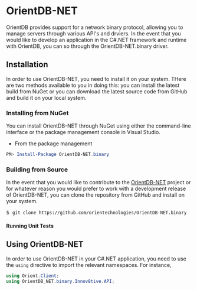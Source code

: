 # OrientDB-NET

OrientDB provides support for a network binary protocol, allowing you to manage servers through various API's and drviers.  In the event that you would like to develop an application in the C#.NET framework and runtime with OrientDB, you can so through the OrientDB-NET.binary driver.

## Installation

In order to use OrientDB-NET, you need to install it on your system.  THere are two methods available to you in doing this: you can install the latest build from NuGet or you can download the latest source code from GitHub and build it on your local system.

### Installing from NuGet

You can install OrientDB-NET through NuGet using either the command-line interface or the package management console in Visual Studio.

- From the package management

```powershell
PM> Install-Package OrientDB-NET.binary
```

### Building from Source

In the event that you would like to contribute to the [OrientDB-NET](https://github.com/orientechnologies/OrientDB-NET.binary) project or for whatever reason you would prefer to work with a development release of OrientDB-NET, you can clone the repository from GitHub and install on your system.

<pre>
$ <code class="lang-sh userinput">git clone https://github.com/orientechnologies/OrientDB-NET.binary</code>
</pre>

#### Running Unit Tests


## Using OrientDB-NET

In order to use OrientDB-NET in your C#.NET application, you need to use the `using` directive to import the relevant namespaces.  For instance,

```cs
using Orient.Client;
using OrientDB_NET.binary.Innov8tive.API;
```
